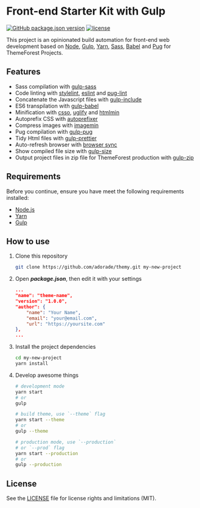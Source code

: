 # Front-end Starter Kit with Gulp

[![GitHub package.json version](https://img.shields.io/github/package-json/v/adorade/themy.svg?label=&color=green&logo=github)](https://github.com/adorade/themy/blob/master/package.json)
[![license](https://img.shields.io/github/license/adorade/themy.svg?label=)](https://mit-license.org)

This project is an opinionated build automation for front-end web development based on [Node](https://nodejs.org/), [Gulp](http://gulpjs.com/), [Yarn](https://yarnpkg.com/), [Sass](http://sass-lang.com/), [Babel](https://babeljs.io/) and [Pug](https://pugjs.org/) for ThemeForest Projects.

## Features

- Sass compilation with [gulp-sass](https://www.npmjs.com/package/gulp-sass)
- Code linting with [stylelint](https://github.com/olegskl/gulp-stylelint), [eslint](https://github.com/adametry/gulp-eslint) and [pug-lint](https://github.com/ilyakam/gulp-pug-linter)
- Concatenate the Javascript files with [gulp-include](https://www.npmjs.com/package/gulp-include)
- ES6 transpilation with [gulp-babel](https://www.npmjs.com/package/gulp-babel)
- Minification with [csso](https://github.com/ben-eb/gulp-csso), [uglify](https://www.npmjs.com/package/gulp-uglify) and [htmlmin](https://github.com/jonschlinkert/gulp-htmlmin)
- Autoprefix CSS with [autoprefixer](https://www.npmjs.com/package/gulp-autoprefixer)
- Compress images with [imagemin](https://www.npmjs.com/package/gulp-imagemin)
- Pug compilation with [gulp-pug](https://www.npmjs.com/package/gulp-pug)
- Tidy Html files with [gulp-prettier](https://www.npmjs.com/package/gulp-prettier)
- Auto-refresh browser with [browser sync](https://www.npmjs.com/package/browser-sync)
- Show compiled file size with [gulp-size](https://www.npmjs.com/package/gulp-size)
- Output project files in zip file for ThemeForest production with [gulp-zip](https://www.npmjs.com/package/gulp-zip)

## Requirements

Before you continue, ensure you have meet the following requirements installed:

- [Node.js](https://nodejs.org/)
- [Yarn](https://yarnpkg.com/en/)
- [Gulp](http://gulpjs.com/)

## How to use

1. Clone this repository

    ```bash
    git clone https://github.com/adorade/themy.git my-new-project
    ```

2. Open **_package.json_**, then edit it with your settings

    ```json
    ...
    "name": "theme-name",
    "version": "1.0.0",
    "author": {
        "name": "Your Name",
        "email": "your@email.com",
        "url": "https://yoursite.com"
    },
    ...
    ```

3. Install the project dependencies

    ```bash
    cd my-new-project
    yarn install
    ```

4. Develop awesome things

    ```bash
    # development mode
    yarn start
    # or
    gulp

    # build theme, use `--theme` flag
    yarn start --theme
    # or
    gulp --theme

    # production mode, use `--production`
    # or `--prod` flag
    yarn start --production
    # or
    gulp --production
    ```
  
## License  
  
See the [LICENSE](LICENSE) file for license rights and limitations (MIT).
